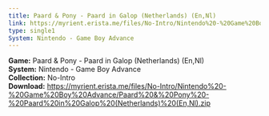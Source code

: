 ```yaml
---
title: Paard & Pony - Paard in Galop (Netherlands) (En,Nl)
link: https://myrient.erista.me/files/No-Intro/Nintendo%20-%20Game%20Boy%20Advance/Paard%20&%20Pony%20-%20Paard%20in%20Galop%20(Netherlands)%20(En,Nl).zip
type: single1
System: Nintendo - Game Boy Advance
---
```

<b>Game:</b> Paard & Pony - Paard in Galop (Netherlands) (En,Nl)<br>
<b>System:</b> Nintendo - Game Boy Advance<br>
<b>Collection:</b> No-Intro<br>
<b>Download:</b> https://myrient.erista.me/files/No-Intro/Nintendo%20-%20Game%20Boy%20Advance/Paard%20&%20Pony%20-%20Paard%20in%20Galop%20(Netherlands)%20(En,Nl).zip